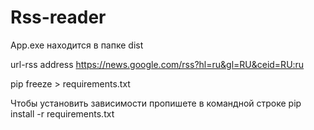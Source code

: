 # Rss-reader

App.exe находится в папке dist

url-rss address https://news.google.com/rss?hl=ru&gl=RU&ceid=RU:ru

pip freeze > requirements.txt 

Чтобы установить зависимости пропишете в командной строке
pip install -r requirements.txt

